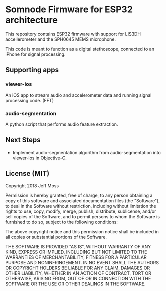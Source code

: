 # Somnode Firmware for ESP32 architecture

This repository contains ESP32 firmware with support for LIS3DH accellerometer and the SPH0645 MEMS microphone.

This code is meant to function as a digital stethoscope, connected to an iPhone for signal processing.

## Supporting apps

### viewer-ios

An iOS app to stream audio and accelerometer data and running signal processing code. (FFT)

### audio-segmentation

A python script that performs audio feature extraction.

## Next Steps

* Implement audio-segmentation algorithm from audio-segmentation into viewer-ios in Objective-C.

## License (MIT)

Copyright 2018 Jeff Moss

Permission is hereby granted, free of charge, to any person obtaining a copy of this software and associated documentation files (the "Software"), to deal in the Software without restriction, including without limitation the rights to use, copy, modify, merge, publish, distribute, sublicense, and/or sell copies of the Software, and to permit persons to whom the Software is furnished to do so, subject to the following conditions:

The above copyright notice and this permission notice shall be included in all copies or substantial portions of the Software.

THE SOFTWARE IS PROVIDED "AS IS", WITHOUT WARRANTY OF ANY KIND, EXPRESS OR IMPLIED, INCLUDING BUT NOT LIMITED TO THE WARRANTIES OF MERCHANTABILITY, FITNESS FOR A PARTICULAR PURPOSE AND NONINFRINGEMENT. IN NO EVENT SHALL THE AUTHORS OR COPYRIGHT HOLDERS BE LIABLE FOR ANY CLAIM, DAMAGES OR OTHER LIABILITY, WHETHER IN AN ACTION OF CONTRACT, TORT OR OTHERWISE, ARISING FROM, OUT OF OR IN CONNECTION WITH THE SOFTWARE OR THE USE OR OTHER DEALINGS IN THE SOFTWARE.
